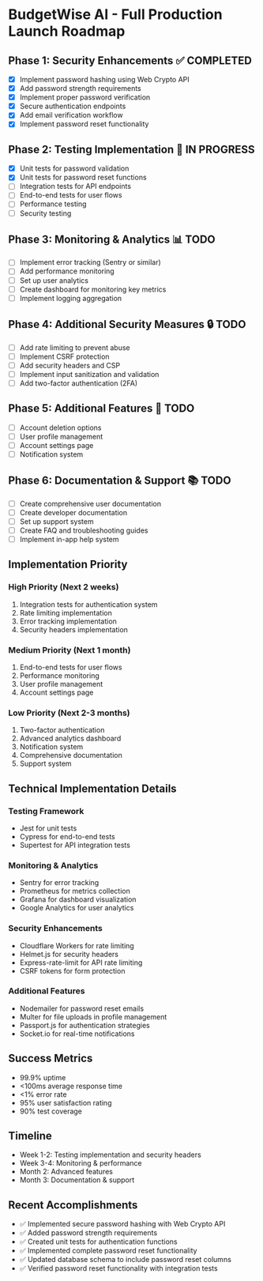 # BudgetWise AI - Full Production Launch Roadmap

## Phase 1: Security Enhancements ✅ COMPLETED
- [x] Implement password hashing using Web Crypto API
- [x] Add password strength requirements
- [x] Implement proper password verification
- [x] Secure authentication endpoints
- [x] Add email verification workflow
- [x] Implement password reset functionality

## Phase 2: Testing Implementation 🔧 IN PROGRESS
- [x] Unit tests for password validation
- [x] Unit tests for password reset functions
- [ ] Integration tests for API endpoints
- [ ] End-to-end tests for user flows
- [ ] Performance testing
- [ ] Security testing

## Phase 3: Monitoring & Analytics 📊 TODO
- [ ] Implement error tracking (Sentry or similar)
- [ ] Add performance monitoring
- [ ] Set up user analytics
- [ ] Create dashboard for monitoring key metrics
- [ ] Implement logging aggregation

## Phase 4: Additional Security Measures 🔒 TODO
- [ ] Add rate limiting to prevent abuse
- [ ] Implement CSRF protection
- [ ] Add security headers and CSP
- [ ] Implement input sanitization and validation
- [ ] Add two-factor authentication (2FA)

## Phase 5: Additional Features 🚀 TODO
- [ ] Account deletion options
- [ ] User profile management
- [ ] Account settings page
- [ ] Notification system

## Phase 6: Documentation & Support 📚 TODO
- [ ] Create comprehensive user documentation
- [ ] Create developer documentation
- [ ] Set up support system
- [ ] Create FAQ and troubleshooting guides
- [ ] Implement in-app help system

## Implementation Priority

### High Priority (Next 2 weeks)
1. Integration tests for authentication system
2. Rate limiting implementation
3. Error tracking implementation
4. Security headers implementation

### Medium Priority (Next 1 month)
1. End-to-end tests for user flows
2. Performance monitoring
3. User profile management
4. Account settings page

### Low Priority (Next 2-3 months)
1. Two-factor authentication
2. Advanced analytics dashboard
3. Notification system
4. Comprehensive documentation
5. Support system

## Technical Implementation Details

### Testing Framework
- Jest for unit tests
- Cypress for end-to-end tests
- Supertest for API integration tests

### Monitoring & Analytics
- Sentry for error tracking
- Prometheus for metrics collection
- Grafana for dashboard visualization
- Google Analytics for user analytics

### Security Enhancements
- Cloudflare Workers for rate limiting
- Helmet.js for security headers
- Express-rate-limit for API rate limiting
- CSRF tokens for form protection

### Additional Features
- Nodemailer for password reset emails
- Multer for file uploads in profile management
- Passport.js for authentication strategies
- Socket.io for real-time notifications

## Success Metrics
- 99.9% uptime
- <100ms average response time
- <1% error rate
- 95% user satisfaction rating
- 90% test coverage

## Timeline
- Week 1-2: Testing implementation and security headers
- Week 3-4: Monitoring & performance
- Month 2: Advanced features
- Month 3: Documentation & support

## Recent Accomplishments
- ✅ Implemented secure password hashing with Web Crypto API
- ✅ Added password strength requirements
- ✅ Created unit tests for authentication functions
- ✅ Implemented complete password reset functionality
- ✅ Updated database schema to include password reset columns
- ✅ Verified password reset functionality with integration tests
